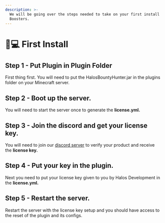 ```yaml
---
description: >-
  We will be going over the steps needed to take on your first install of Halos
  Boosters.
---
```


# 👨💻 First Install

## Step 1 - Put Plugin in Plugin Folder

First thing first. You will need to put the HalosBountyHunter.jar in the plugins folder on your Minecraft server.&#x20;

## Step 2 - Boot up the server.

You will need to start the server once to generate the **license.yml.**

## Step 3 - Join the discord and get your license key.

You will need to join our [discord server](https://discord.gg/PF5wqRz6m7) to verify your product and receive the **license key.**

## Step 4 - Put your key in the plugin.

Next you need to put your license key given to you by Halos Development in the **license.yml.**

## Step 5 - Restart the server.

Restart the server with the license key setup and you should have access to the reset of the plugin and its configs.&#x20;
